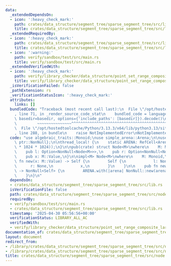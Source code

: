 ```yaml
---
data:
  _extendedDependsOn:
  - icon: ':heavy_check_mark:'
    path: crates/data_structure/segment_tree/sparse_segment_tree/src/lib.rs
    title: crates/data_structure/segment_tree/sparse_segment_tree/src/lib.rs
  _extendedRequiredBy:
  - icon: ':heavy_check_mark:'
    path: crates/data_structure/segment_tree/sparse_segment_tree/src/lib.rs
    title: crates/data_structure/segment_tree/sparse_segment_tree/src/lib.rs
  - icon: ':warning:'
    path: verify/sandbox/test/src/main.rs
    title: verify/sandbox/test/src/main.rs
  _extendedVerifiedWith:
  - icon: ':heavy_check_mark:'
    path: verify/library_checker/data_structure/point_set_range_composite_large_array/src/main.rs
    title: verify/library_checker/data_structure/point_set_range_composite_large_array/src/main.rs
  _isVerificationFailed: false
  _pathExtension: rs
  _verificationStatusIcon: ':heavy_check_mark:'
  attributes:
    links: []
  bundledCode: "Traceback (most recent call last):\n  File \"/opt/hostedtoolcache/Python/3.13.3/x64/lib/python3.13/site-packages/onlinejudge_verify/documentation/build.py\"\
    , line 71, in _render_source_code_stat\n    bundled_code = language.bundle(stat.path,\
    \ basedir=basedir, options={'include_paths': [basedir]}).decode()\n          \
    \         ~~~~~~~~~~~~~~~^^^^^^^^^^^^^^^^^^^^^^^^^^^^^^^^^^^^^^^^^^^^^^^^^^^^^^^^^^^^^^^^^^\n\
    \  File \"/opt/hostedtoolcache/Python/3.13.3/x64/lib/python3.13/site-packages/onlinejudge_verify/languages/rust.py\"\
    , line 288, in bundle\n    raise NotImplementedError\nNotImplementedError\n"
  code: "use algebraic_traits::Monoid;\nuse simple_arena::Arena;\n\nuse std::{cell::RefCell,\
    \ ptr::NonNull};\n\nthread_local! {\n    static ARENA: RefCell<Arena> = RefCell::new(Arena::new(1024\
    \ * 1024 * 1024));\n}\n\npub(crate) struct Node<M>\nwhere\n    M: Monoid,\n{\n\
    \    pub l: Option<NonNull<Node<M>>>,\n    pub r: Option<NonNull<Node<M>>>,\n\
    \    pub x: M::Value,\n}\n\nimpl<M> Node<M>\nwhere\n    M: Monoid,\n{\n    pub\
    \ fn new(x: M::Value) -> Self {\n        Self {\n            l: None,\n      \
    \      r: None,\n            x,\n        }\n    }\n\n    pub fn new_ptr(x: M::Value)\
    \ -> NonNull<Self> {\n        ARENA.with(|arena| NonNull::new(arena.borrow_mut().alloc(Self::new(x))).unwrap())\n\
    \    }\n}\n"
  dependsOn:
  - crates/data_structure/segment_tree/sparse_segment_tree/src/lib.rs
  isVerificationFile: false
  path: crates/data_structure/segment_tree/sparse_segment_tree/src/node.rs
  requiredBy:
  - verify/sandbox/test/src/main.rs
  - crates/data_structure/segment_tree/sparse_segment_tree/src/lib.rs
  timestamp: '2025-04-30 05:56:56+00:00'
  verificationStatus: LIBRARY_ALL_AC
  verifiedWith:
  - verify/library_checker/data_structure/point_set_range_composite_large_array/src/main.rs
documentation_of: crates/data_structure/segment_tree/sparse_segment_tree/src/node.rs
layout: document
redirect_from:
- /library/crates/data_structure/segment_tree/sparse_segment_tree/src/node.rs
- /library/crates/data_structure/segment_tree/sparse_segment_tree/src/node.rs.html
title: crates/data_structure/segment_tree/sparse_segment_tree/src/node.rs
---
```


